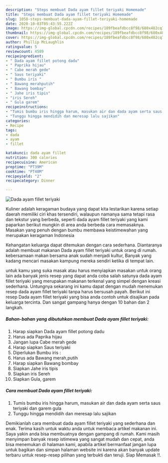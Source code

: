 ```yaml
---
description: "Steps membuat Dada ayam fillet teriyaki Homemade"
title: "Steps membuat Dada ayam fillet teriyaki Homemade"
slug: 1058-steps-membuat-dada-ayam-fillet-teriyaki-homemade
date: 2020-10-03T05:43:55.222Z
image: https://img-global.cpcdn.com/recipes/189fbeafdbcc8f98/680x482cq70/dada-ayam-fillet-teriyaki-foto-resep-utama.jpg
thumbnail: https://img-global.cpcdn.com/recipes/189fbeafdbcc8f98/680x482cq70/dada-ayam-fillet-teriyaki-foto-resep-utama.jpg
cover: https://img-global.cpcdn.com/recipes/189fbeafdbcc8f98/680x482cq70/dada-ayam-fillet-teriyaki-foto-resep-utama.jpg
author: Phillip McLaughlin
ratingvalue: 5
reviewcount: 4589
recipeingredient:
- " Dada ayam fillet potong dadu"
- " Paprika hijau"
- " Cabe merah gede"
- " Saus teriyaki"
- " Bumbu iris "
- " Bawang merahputih"
- " Bawang bombay"
- " Jahe iris tipis"
- "iris Sereh"
- " Gula garem"
recipeinstructions:
- "Tumis bumbu iris hingga harum, masukan air dan dada ayam serta saus teriyaki dan garem gula"
- "Tunggu hingga mendidih dan meresap lalu sajikan"
categories:
- Recipe
tags:
- dada
- ayam
- fillet

katakunci: dada ayam fillet 
nutrition: 300 calories
recipecuisine: American
preptime: "PT39M"
cooktime: "PT40M"
recipeyield: "2"
recipecategory: Dinner

---
```



![Dada ayam fillet teriyaki](https://img-global.cpcdn.com/recipes/189fbeafdbcc8f98/680x482cq70/dada-ayam-fillet-teriyaki-foto-resep-utama.jpg)

Kuliner adalah keragaman budaya yang dapat kita lestarikan karena setiap daerah memiliki ciri khas tersendiri, walaupun namanya sama tetapi rasa dan tekstur yang berbeda, seperti dada ayam fillet teriyaki yang kami paparkan berikut mungkin di area anda berbeda cara memasaknya. Masakan yang penuh dengan bumbu membawa keistimewahan yang merupakan keragaman Indonesia



Kehangatan keluarga dapat ditemukan dengan cara sederhana. Diantaranya adalah membuat makanan Dada ayam fillet teriyaki untuk orang di rumah. kebersamaan makan bersama anak sudah menjadi kultur, Banyak yang kadang mencari masakan kampung mereka sendiri ketika di tempat lain.

untuk kamu yang suka masak atau harus menyiapkan masakan untuk orang lain ada banyak jenis resep yang dapat anda coba salah satunya dada ayam fillet teriyaki yang merupakan makanan terkenal yang simpel dengan kreasi sederhana. Untungnya sekarang ini kamu dapat dengan mudah menemukan resep dada ayam fillet teriyaki tanpa harus bersusah payah.
Berikut ini resep Dada ayam fillet teriyaki yang bisa anda contoh untuk disajikan pada keluarga tercinta. Dan sangat gampang hanya dengan 10 bahan dan 2 langkah.


<!--inarticleads1-->

##### Bahan-bahan yang dibutuhkan membuat Dada ayam fillet teriyaki:

1. Harap siapkan  Dada ayam fillet potong dadu
1. Harus ada  Paprika hijau
1. Jangan lupa  Cabe merah gede
1. Harap siapkan  Saus teriyaki
1. Diperlukan  Bumbu iris :
1. Harus ada  Bawang merah,putih
1. Harap siapkan  Bawang bombay
1. Siapkan  Jahe iris tipis
1. Siapkan iris Sereh
1. Siapkan  Gula, garem




<!--inarticleads2-->

##### Cara membuat  Dada ayam fillet teriyaki:

1. Tumis bumbu iris hingga harum, masukan air dan dada ayam serta saus teriyaki dan garem gula
1. Tunggu hingga mendidih dan meresap lalu sajikan




Demikianlah cara membuat dada ayam fillet teriyaki yang sederhana dan enak. Terima kasih untuk waktu anda untuk membaca artikel makanan ini. Saya yakin anda bisa membuatnya dengan gampang di rumah. Kami masih menyimpan banyak resep istimewa yang sangat mudah dan cepat, anda bisa menemukan di halaman kami, apabila artikel bermanfaat jangan lupa untuk bagikan dan simpan halaman website ini karena akan banyak update terbaru untuk resep-resep pilihan yang terbukti dan teruji. Siap Memasak !!. 
